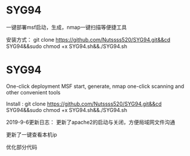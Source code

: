 # SYG94
一键部署msf启动，生成，nmap一键扫描等便捷工具

安装方式：
git clone https://github.com/Nutssss520/SYG94.git&&cd SYG94&&sudo chmod +x SYG94.sh&&./SYG94.sh

# SYG94
One-click deployment MSF start, generate, nmap one-click scanning and other convenient tools

Install :
git clone https://github.com/Nutssss520/SYG94.git&&cd SYG94&&sudo chmod +x SYG94.sh&&./SYG94.sh


2019-9-6更新日志：
更新了apache2的启动与关闭，方便局域网文件沟通

更新了一键查看本机ip

优化部分代码

